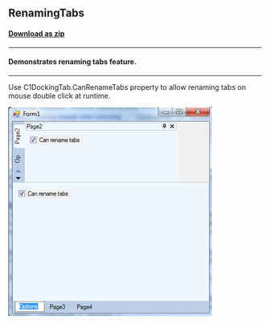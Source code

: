 ## RenamingTabs
#### [Download as zip](https://grapecity.github.io/DownGit/#/home?url=https://github.com/GrapeCity/ComponentOne-WinForms-Samples/tree/master/NetFramework\Command\CS\RenamingTabs)
____
#### Demonstrates renaming tabs feature.
____
Use C1DockingTab.CanRenameTabs property to allow renaming tabs on mouse double click at runtime.

![screenshot](screenshot.PNG)
